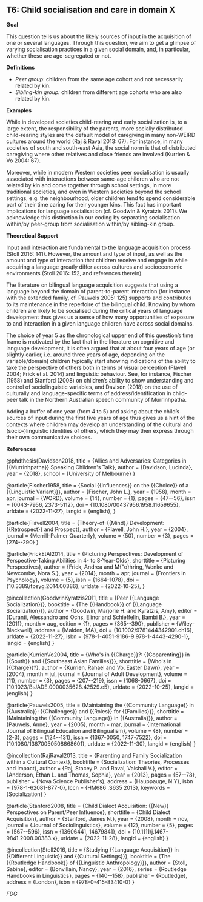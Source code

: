 
## T6: Child socialisation and care in domain X



**Goal**

This question tells us about the likely sources of input in the acquisition of one or several languages. Through this question, we aim to get a glimpse of varying socialisation practices in a given social domain, and, in particular, whether these are age-segregated or not.



**Definitions**

- *Peer group*: children from the same age cohort and not necessarily related by kin.
- *Sibling-kin group:* children from different age cohorts who are also related by kin.




**Examples**

While in developed societies child-rearing and early socialization is, to a large extent, the responsibility of the parents, more socially distributed child-rearing styles are the default model of caregiving in many non-WEIRD cultures around the world (Raj & Raval 2013: 67). For instance, in many societies of south and south-east Asia, the social norm is that of distributed caregiving where other relatives and close friends are involved (Kurrien & Vo 2004: 67).



Moreover, while in modern Western societies peer socialisation is usually associated with interactions between same-age children who are not related by kin and come together through school settings, in more traditional societies, and even in Western societies beyond the school settings, e.g. the neighbourhood, older children tend to spend considerable part of their time caring for their younger kins. This fact has important implications for language socialisation (cf. Goodwin & Kyratzis 2011). We acknowledge this distinction in our coding by separating socialisation within/by peer-group from socialisation within/by sibling-kin group.



**Theoretical Support**

Input and interaction are fundamental to the language acquisition process (Stoll 2016: 141). However, the amount and type of input, as well as the amount and type of interaction that children receive and engage in while acquiring a language greatly differ across cultures and socioeconomic environments (Stoll 2016: 152, and references therein).



The literature on bilingual language acquisition suggests that using a language beyond the domain of parent-to-parent interaction (for instance with the extended family, cf. Pauwels 2005: 125) supports and contributes to its maintenance in the repertoire of the bilingual child. Knowing by whom children are likely to be socialised during the critical years of language development thus gives us a sense of how many opportunities of exposure to and interaction in a given language children have across social domains.



The choice of year 5 as the chronological upper end of this question’s time frame is motivated by the fact that in the literature on cognitive and language development, it is often argued that at about four years of age (or slightly earlier, i.e. around three years of age, depending on the variable/domain) children typically start showing indications of the ability to take the perspective of others both in terms of visual perception (Flavell 2004; Frick et al. 2014) and linguistic behaviour. See, for instance, Fischer (1958) and Stanford (2008) on children’s ability to show understanding and control of sociolinguistic variables, and Davison (2018) on the use of culturally and language-specific terms of address/identification in child-peer talk in the Northern Australian speech community of Murrinhpatha.



Adding a buffer of one year (from 4 to 5) and asking about the child’s sources of input during the first five years of age thus gives us a hint of the contexts where children may develop an understanding of the cultural and (socio-)linguistic identities of others, which they may then express through their own communicative choices.


**References**

@phdthesis{Davidson2018,
  title = {Allies and Adversaries: Categories in {{Murrinhpatha}} Speaking Children's Talk},
  author = {Davidson, Lucinda},
  year = {2018},
  school = {University of Melbourne}
}

@article{Fischer1958,
  title = {Social {{Influences}} on the {{Choice}} of a {{Linguistic Variant}}},
  author = {Fischer, John L.},
  year = {1958},
  month = apr,
  journal = {WORD},
  volume = {14},
  number = {1},
  pages = {47--56},
  issn = {0043-7956, 2373-5112},
  doi = {10.1080/00437956.1958.11659655},
  urldate = {2022-11-27},
  langid = {english},
}

@article{Flavell2004,
  title = {Theory-of-{{Mind}} Development: {{Retrospect}} and Prospect},
  author = {Flavell, John H.},
  year = {2004},
  journal = {Merrill-Palmer Quarterly},
  volume = {50},
  number = {3},
  pages = {274--290}
}

@article{FrickEtAl2014,
  title = {Picturing Perspectives: Development of Perspective-Taking Abilities in 4- to 8-Year-Olds},
  shorttitle = {Picturing Perspectives},
  author = {Frick, Andrea and M{\"o}hring, Wenke and Newcombe, Nora S.},
  year = {2014},
  month = apr,
  journal = {Frontiers in Psychology},
  volume = {5},
  issn = {1664-1078},
  doi = {10.3389/fpsyg.2014.00386},
  urldate = {2022-10-25},
}

@incollection{GoodwinKyratzis2011,
  title = {Peer {{Language Socialization}}},
  booktitle = {The {{Handbook}} of {{Language Socialization}}},
  author = {Goodwin, Marjorie H. and Kyratzis, Amy},
  editor = {Duranti, Alessandro and Ochs, Elinor and Schieffelin, Bambi B.},
  year = {2011},
  month = aug,
  edition = {1},
  pages = {365--390},
  publisher = {Wiley-Blackwell},
  address = {Malden, MA},
  doi = {10.1002/9781444342901.ch16},
  urldate = {2022-11-27},
  isbn = {978-1-4051-9186-9 978-1-4443-4290-1},
  langid = {english}
}

@article{KurrienVo2004,
  title = {Who's in {{Charge}}?: {{Coparenting}} in {{South}} and {{Southeast Asian Families}}},
  shorttitle = {Who's in {{Charge}}?},
  author = {Kurrien, Rahael and Vo, Easter Dawn},
  year = {2004},
  month = jul,
  journal = {Journal of Adult Development},
  volume = {11},
  number = {3},
  pages = {207--219},
  issn = {1068-0667},
  doi = {10.1023/B:JADE.0000035628.42529.e5},
  urldate = {2022-10-25},
  langid = {english}
}

@article{Pauwels2005,
  title = {Maintaining the {{Community Language}} in {{Australia}}: {{Challenges}} and {{Roles}} for {{Families}}},
  shorttitle = {Maintaining the {{Community Language}} in {{Australia}}},
  author = {Pauwels, Anne},
  year = {2005},
  month = mar,
  journal = {International Journal of Bilingual Education and Bilingualism},
  volume = {8},
  number = {2-3},
  pages = {124--131},
  issn = {1367-0050, 1747-7522},
  doi = {10.1080/13670050508668601},
  urldate = {2022-11-30},
  langid = {english}
}

@incollection{RajRaval2013,
  title = {Parenting and Family Socialization within a Cultural Context},
  booktitle = {Socialization: Theories, Processes and Impact},
  author = {Raj, Stacey P. and Raval, Vaishali V.},
  editor = {Anderson, Ethan L. and Thomas, Sophia},
  year = {2013},
  pages = {57--78},
  publisher = {Nova Science Publisher's},
  address = {Hauppauge, N.Y},
  isbn = {978-1-62081-877-0},
  lccn = {HM686 .S635 2013},
  keywords = {Socialization}
}

@article{Stanford2008,
  title = {Child Dialect Acquisition: {{New}} Perspectives on Parent/Peer Influence},
  shorttitle = {Child Dialect Acquisition},
  author = {Stanford, James N.},
  year = {2008},
  month = nov,
  journal = {Journal of Sociolinguistics},
  volume = {12},
  number = {5},
  pages = {567--596},
  issn = {13606441, 14679841},
  doi = {10.1111/j.1467-9841.2008.00383.x},
  urldate = {2022-11-28},
  langid = {english}
}

@incollection{Stoll2016,
  title = {Studying {{Language Acquisition}} in {{Different Linguistic}} and {{Cultural Settings}}},
  booktitle = {The {{Routledge Handbook}} of {{Linguistic Anthropology}}},
  author = {Stoll, Sabine},
  editor = {Bonvillain, Nancy},
  year = {2016},
  series = {Routledge Handbooks in Linguistics},
  pages = {140--158},
  publisher = {Routledge},
  address = {London},
  isbn = {978-0-415-83410-0}
}



*FDG*
